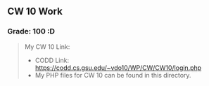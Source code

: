 ## CW 10 Work

### Grade: 100 :D

>My CW 10 Link: 
>* CODD Link: https://codd.cs.gsu.edu/~vdo10/WP/CW/CW10/login.php
>* My PHP files for CW 10 can be found in this directory.
